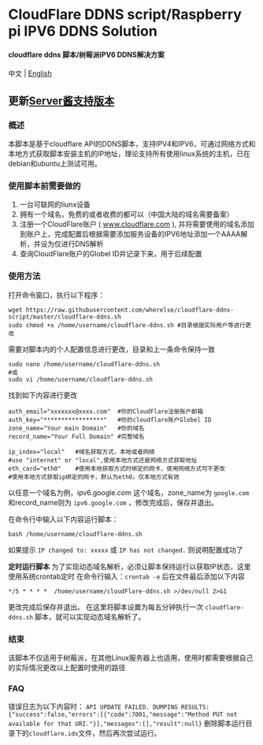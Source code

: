 # CloudFlare DDNS script/Raspberry pi IPV6 DDNS Solution 

#### cloudflare ddns 脚本/树莓派IPV6 DDNS解决方案

中文 | [English](/README-EN.md)

## 更新[Server酱支持版本](https://github.com/wherelse/Raspberrypi-IPV6-DDNS-Solution/tree/ServerPush) 

### 概述
本脚本是基于cloudflare API的DDNS脚本，支持IPV4和IPV6，可通过网络方式和本地方式获取脚本安装主机的IP地址，理论支持所有使用linux系统的主机，已在debian和ubuntu上测试可用。

### 使用脚本前需要做的
1. 一台可联网的liunx设备
2. 拥有一个域名，免费的或者收费的都可以（中国大陆的域名需要备案）
3. 注册一个CloudFlare账户 ( www.cloudflare.com ), 并将需要使用的域名添加到账户上，完成配置后根据需要添加服务设备的IPV6地址添加一个AAAA解析，并设为仅进行DNS解析
4. 查询CloudFlare账户的Globel ID并记录下来，用于后续配置

### 使用方法
打开命令窗口，执行以下程序：
```shell
wget https://raw.githubusercontent.com/wherelse/cloudflare-ddns-script/master/cloudflare-ddns.sh
sudo chmod +x /home/username/cloudflare-ddns.sh #目录根据实际用户等进行更改
```
需要对脚本内的个人配置信息进行更改，目录和上一条命令保持一致
```shell
sudo nano /home/username/cloudflare-ddns.sh
#或
sudo vi /home/username/cloudflare-ddns.sh
```
找到如下内容进行更改
```shell
auth_email="xxxxxxx@xxxx.com"  #你的CloudFlare注册账户邮箱
auth_key="*****************"   #你的cloudflare账户Globel ID 
zone_name="Your main Domain"   #你的域名
record_name="Your Full Domain" #完整域名

ip_index="local"   #域名获取方式，本地或者网络         
#use "internet" or "local",使用本地方式还是网络方式获取地址
eth_card="eth0"    #使用本地获取方式时绑定的网卡，使用网络方式可不更改         
#使用本地方式获取ip绑定的网卡，默认为eth0，仅本地方式有效
```
以任意一个域名为例，ipv6.google.com 这个域名，zone_name为 `google.com` 和record_name则为 `ipv6.google.com` ，修改完成后，保存并退出。

在命令行中输入以下内容运行脚本：
```shell
bash /home/username/cloudflare-ddns.sh
```
如果提示 `IP changed to: xxxxx` 或 `IP has not changed.` 则说明配置成功了

**定时运行脚本**
为了实现动态域名解析，必须让脚本保持运行以获取IP状态，这里使用系统crontab定时
在命令行输入：`crontab -e` 后在文件最后添加以下内容
```shell
*/5 * * * *  /home/username/cloudFlare-ddns.sh >/dev/null 2>&1
```
更改完成后保存并退出。
在这里将脚本设置为每五分钟执行一次 `cloudflare-ddns.sh` 脚本，就可以实现动态域名解析了。

### 结束
该脚本不仅适用于树莓派，在其他Linux服务器上也适用，使用时都需要根据自己的实际情况更改以上配置时使用的路径

### FAQ
错误日志为以下内容时：
`API UPDATE FAILED. DUMPING RESULTS:`
`{"success":false,"errors":[{"code":7001,"message":"Method PUT not available for that URI."}],"messages":[],"result":null}`
删除脚本运行目录下的`cloudflare.ids`文件，然后再次尝试运行。